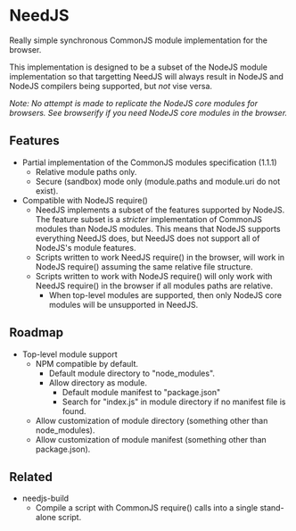 NeedJS
======

Really simple synchronous CommonJS module implementation for the browser.

This implementation is designed to be a subset of the NodeJS module implementation so that targetting NeedJS will always result in NodeJS and NodeJS compilers being supported, but _not_ vise versa.

_Note: No attempt is made to replicate the NodeJS core modules for browsers. See browserify if you need NodeJS core modules in the browser._

Features
--------

* Partial implementation of the CommonJS modules specification (1.1.1)
    * Relative module paths only.
    * Secure (sandbox) mode only (module.paths and module.uri do not exist).
* Compatible with NodeJS require()
    * NeedJS implements a subset of the features supported by NodeJS. The feature subset is a _stricter_ implementation of CommonJS modules than NodeJS modules. This means that NodeJS supports everything NeedJS does, but NeedJS does not support all of NodeJS's module features.
    * Scripts written to work NeedJS require() in the browser, will work in NodeJS require() assuming the same relative file structure.
    * Scripts written to work with NodeJS require() will only work with NeedJS require() in the browser if all modules paths are relative.
        * When top-level modules are supported, then only NodeJS core modules will be unsupported in NeedJS.

Roadmap
-------

* Top-level module support
    * NPM compatible by default.
        * Default module directory to "node_modules".
        * Allow directory as module.
            * Default module manifest to "package.json"
            * Search for "index.js" in module directory if no manifest file is found.
    * Allow customization of module directory (something other than node_modules).
    * Allow customization of module manifest (something other than package.json).

Related
-------

* needjs-build
    * Compile a script with CommonJS require() calls into a single stand-alone script.
